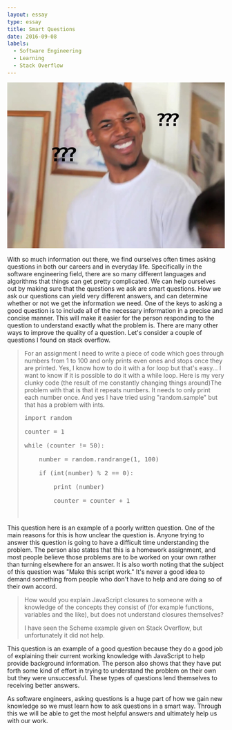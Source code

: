 ```yaml
---
layout: essay
type: essay
title: Smart Questions
date: 2016-09-08
labels:
  - Software Engineering
  - Learning
  - Stack Overflow
---
```


<img class="ui medium round floated right image" src="../images/questionmarkmeme.jpg">

With so much information out there, we find ourselves often times asking questions in both our careers and in everyday life. Specifically in the software engineering field, there are so many different languages and algorithms that things can get pretty complicated. We can help ourselves out by making sure that the questions we ask are smart questions. How we ask our questions can yield very different answers, and can determine whether or not we get the information we need. One of the keys to asking a good question is to include all of the necessary information in a precise and concise manner. This will make it easier for the person responding to the question to understand exactly what the problem is. There are many other ways to improve the quality of a question. Let's consider a couple of questions I found on stack overflow.

<blockquote cite="http://stackoverflow.com/questions/32590751/make-this-script-work">
For an assignment I need to write a piece of code which goes through numbers from 1 to 100 and only prints even ones and stops once they are printed. Yes, I know how to do it with a for loop but that's easy... I want to know if it is possible to do it with a while loop. Here is my very clunky code (the result of me constantly changing things around)The problem with that is that it repeats numbers. It needs to only print each number once. And yes I have tried using "random.sample" but that has a problem with ints.
<pre>
import random<br>
counter = 1<br>
while (counter != 50):<br>
    number = random.randrange(1, 100)<br>
    if (int(number) % 2 == 0):<br>
        print (number)<br>
        counter = counter + 1<br
</pre>

</blockquote>

This question here is an example of a poorly written question. One of the main reasons for this is how unclear the question is. Anyone trying to answer this question is going to have a difficult time understanding the problem. The person also states that this is a homework assignment, and most people believe those problems are to be worked on your own rather than turning elsewhere for an answer. It is also worth noting that the subject of this question was "Make this script work." It's never a good idea to demand something from people who don't have to help and are doing so of their own accord. 

<blockquote cite="http://stackoverflow.com/questions/111102/how-do-javascript-closures-work">
How would you explain JavaScript closures to someone with a knowledge of the concepts they consist of (for example functions, variables and the like), but does not understand closures themselves?

I have seen the Scheme example given on Stack Overflow, but unfortunately it did not help.
</blockquote>

This question is an example of a good question because they do a good job of explaining their current working knowledge with JavaScript to help provide background information. The person also shows that they have put forth some kind of effort in trying to understand the problem on their own but they were unsuccessful. These types of questions lend themselves to receiving better answers.

As software engineers, asking questions is a huge part of how we gain new knowledge so we must learn how to ask questions in a smart way. Through this we will be able to get the most helpful answers and ultimately help us with our work.
